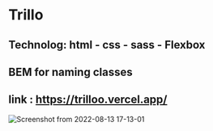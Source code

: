 # Trillo
## Technolog: html - css - sass - Flexbox
## BEM for naming classes
## link : https://trilloo.vercel.app/
![Screenshot from 2022-08-13 17-13-01](https://user-images.githubusercontent.com/61599746/184500180-a0ab1219-eeef-4dd2-806f-23c25199bee4.png)
